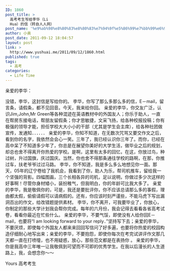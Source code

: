 ```yaml
---
ID: 1860
post_title: >
  高考考生写给李华（Li
  Hua）的信（转自人人网）
post_name: '%e9%ab%98%e8%80%83%e8%80%83%e7%94%9f%e5%86%99%e7%bb%99%e6%9d%8e%e5%8d%8e%ef%bc%88li-hua%ef%bc%89%e7%9a%84%e4%bf%a1%ef%bc%88%e8%bd%ac%e8%87%aa%e4%ba%ba%e4%ba%ba%e7%bd%91%ef%bc%89'
author: 小奥
post_date: 2011-09-12 18:04:57
layout: post
link: >
  http://www.yushuai.me/2011/09/12/1860.html
published: true
tags:
  - 高考
categories:
  - Life Time
---
```

亲爱的李华：

没错，李华，这封信是写给你的。 李华，你写了那么多那么多的信，E－mail，留言条，请假条，都不见回音。今天，我来给你回。 亲爱的李华，你交友广泛，认识Jim,John,Mr Green等各种混迹在英语教材中的外国友人；你乐于助人，一直在帮房东接电话，帮朋友留假条；你才思敏捷，文采飞扬，给各种校报投稿；你有极强的领导才能，担任学校大大小小的干部（尤其是学生会主席），给各种社团做宣传，发通知．．．．．． 亲爱的李华，你知不知道，在无数次咒骂又要交作文之后，看到你的名字，我依然会会心一笑。三年了，我已经认识你三年了。而你，已经在高中呆了不知道多少年了，你总是在展望你美好的大学生活，做毕业之后的规划，却总也舍不得离开你热爱的学校。是啊，这里有太多的回忆，在这，你放过鸟，种过树，升过国旗，庆过国庆。当然，你也舍不得那条通往学校的路啊，在那，你推过车，扶老爷爷过过马路。 李华，你不知道，我是多么多么地想见你一面。那天，05年的辽宁卷给了我机会，我看到了你，助人为乐，帮司机推车，留给我一个坚强的背影。四幅图画，三个长相各异的司机，足以说明，你做过多少次这样的好事啊！尽管你身材矮小，装扮稚气，但我明白，你的年龄可比我大多了。 亲爱的李华，我是敬佩你的，可是，我还是要批评你，你不应该总请那么多的事假，理由都太假，偷偷请假可以请病假的。还有，你应该时刻严谨些，不能马虎下写出漏洞百出的作文，给改错题提供素材。 李华，你不离开，可我要毕业了，你放心，你制定的那些大学计划我会帮你完成。每年的六月份，我会记得去看看各省高考试卷，看看你最近在忙些什么。 亲爱的李华，不要气馁，即使没有人给你回E－mail，也要将“I am looking forward to your reply．”坚持写下去；亲爱的李华，不要厌烦，即使每个外国友人都来来回回写信问了好多遍，也要将你热爱的校园构造仔细耐心地写出来；亲爱的李华，不要抱怨，即使你每次在考完试讲评作文那几天都一直在打喷嚏，也不用疑惑，放心，那些范文都是在表扬你 。 亲爱的李华，你是我高中三年唯一让我敬佩到可望而不可即的优秀学生。在我以后漫长的人生道路上，我，会想念你～～

Yours 高考考生
